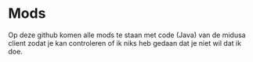 # Mods
Op deze github komen alle mods te staan met code (Java) van de midusa client zodat je kan controleren of ik niks heb gedaan dat je niet wil dat ik doe.
